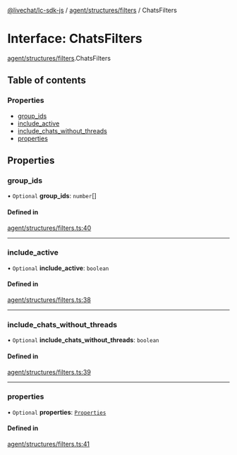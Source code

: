 [@livechat/lc-sdk-js](../README.md) / [agent/structures/filters](../modules/agent_structures_filters.md) / ChatsFilters

# Interface: ChatsFilters

[agent/structures/filters](../modules/agent_structures_filters.md).ChatsFilters

## Table of contents

### Properties

- [group\_ids](agent_structures_filters.ChatsFilters.md#group_ids)
- [include\_active](agent_structures_filters.ChatsFilters.md#include_active)
- [include\_chats\_without\_threads](agent_structures_filters.ChatsFilters.md#include_chats_without_threads)
- [properties](agent_structures_filters.ChatsFilters.md#properties)

## Properties

### group\_ids

• `Optional` **group\_ids**: `number`[]

#### Defined in

[agent/structures/filters.ts:40](https://github.com/livechat/lc-sdk-js/blob/a921f8a/src/agent/structures/filters.ts#L40)

___

### include\_active

• `Optional` **include\_active**: `boolean`

#### Defined in

[agent/structures/filters.ts:38](https://github.com/livechat/lc-sdk-js/blob/a921f8a/src/agent/structures/filters.ts#L38)

___

### include\_chats\_without\_threads

• `Optional` **include\_chats\_without\_threads**: `boolean`

#### Defined in

[agent/structures/filters.ts:39](https://github.com/livechat/lc-sdk-js/blob/a921f8a/src/agent/structures/filters.ts#L39)

___

### properties

• `Optional` **properties**: [`Properties`](agent_structures_structures.Properties.md)

#### Defined in

[agent/structures/filters.ts:41](https://github.com/livechat/lc-sdk-js/blob/a921f8a/src/agent/structures/filters.ts#L41)
